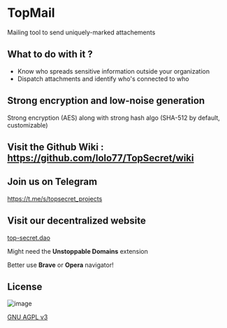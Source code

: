 # TopMail
Mailing tool to send uniquely-marked attachements

## What to do with it ?

- Know who spreads sensitive information outside your organization
- Dispatch attachments and identify who's connected to who

## Strong encryption and low-noise generation
Strong encryption (AES) along with strong hash algo (SHA-512 by default, customizable)

## Visit the Github Wiki : <https://github.com/lolo77/TopSecret/wiki>

## Join us on Telegram
https://t.me/s/topsecret_projects

## Visit our decentralized website
[top-secret.dao](http://top-secret.dao/)

Might need the **Unstoppable Domains** extension

Better use **Brave** or **Opera** navigator!

## License

![image](https://user-images.githubusercontent.com/9278772/212686804-5c36c483-8ba9-4c09-82c0-ae90a3697f83.png)

[GNU AGPL v3](https://www.gnu.org/licenses/agpl-3.0.en.html)
